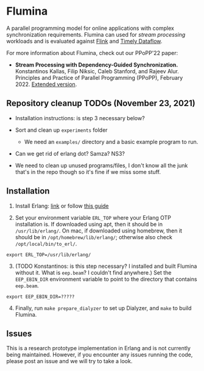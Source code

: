 # Flumina

A parallel programming model for online applications with complex synchronization requirements.
Flumina can used for *stream processing* workloads and is evaluated against [Flink](https://github.com/apache/flink) and [Timely Dataflow](https://github.com/TimelyDataflow/timely-dataflow).

For more information about Flumina, check out our PPoPP'22 paper:

- **Stream Processing with Dependency-Guided Synchronization.** Konstantinos Kallas, Filip Niksic, Caleb Stanford, and Rajeev Alur. Principles and Practice of Parallel Programming (PPoPP), February 2022.
[Extended version](https://arxiv.org/abs/2104.04512).

## Repository cleanup TODOs (November 23, 2021)

- Installation instructions: is step 3 necessary below?

- Sort and clean up `experiments` folder

  - We need an `examples/` directory and a basic example program to run.

- Can we get rid of erlang dot? Samza? NS3?

- We need to clean up unused programs/files, I don't know all the junk that's in the repo though so it's fine if we miss some stuff.

## Installation

1. Install Erlang: [link](https://www.erlang.org/downloads) or follow [this guide](https://medium.com/erlang-central/erlang-quick-install-9c5dcaa5b634)

2. Set your environment variable `ERL_TOP` where your Erlang OTP
installation is. If downloaded using apt, then it should be in
`/usr/lib/erlang/`. On mac, if downloaded using homebrew, then it should be in `/opt/homebrew/lib/erlang/`; otherwise also check `/opt/local/bin/to_erl/`.

```
export ERL_TOP=/usr/lib/erlang/
```

3. (TODO Konstantinos: is this step necessary? I installed and built Flumina without it. What is `eep.beam`? I couldn't find anywhere.) Set the `EEP_EBIN_DIR` environment variable to point to the directory
that contains `eep.beam`.
```
export EEP_EBIN_DIR=?????
```

4. Finally, run `make prepare_dialyzer` to set up Dialyzer, and `make` to
build Flumina.

## Issues

This is a research prototype implementation in Erlang and is not currently being maintained. However, if you encounter any issues running the code, please post an issue and we will try to take a look.

